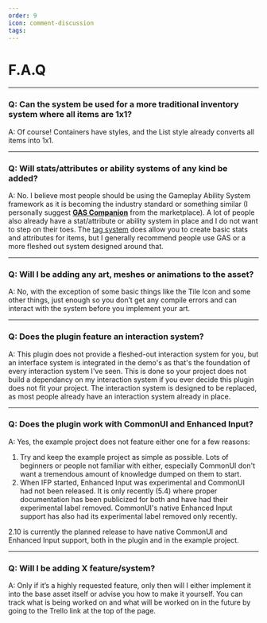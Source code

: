 ```yaml
---
order: 9
icon: comment-discussion
tags: 
---
```


# F.A.Q

---
### Q: Can the system be used for a more traditional inventory system where all items are 1x1?
A: Of course! Containers have styles, and the List style already converts all items into 1x1.

---
### Q: Will stats/attributes or ability systems of any kind be added?
A: No. I believe most people should be using the Gameplay Ability System framework as it is becoming the industry standard or something similar (I personally suggest <a href="https://www.unrealengine.com/marketplace/en-US/product/gas-companion" target="_blank">**GAS Companion**</a> from the marketplace). A lot of people also already have a stat/attribute or ability system in place and I do not want to step on their toes.
The [tag system](https://inventoryframework.github.io/workinginthesystem/tagsystem/) does allow you to create basic stats and attributes for items, but I generally recommend people use GAS or a more fleshed out system designed around that.

---
### Q: Will I be adding any art, meshes or animations to the asset?
A: No, with the exception of some basic things like the Tile Icon and some other things, just enough so you don’t get any compile errors and can interact with the system before you implement your art.

---
### Q: Does the plugin feature an interaction system?
A: This plugin does not provide a fleshed-out interaction system for you, but an interface system is integrated in the demo's as that's the foundation of every interaction system I've seen. This is done so your project does not build a dependancy on my interaction system if you ever decide this plugin does not fit your project. The interaction system is designed to be replaced, as most people already have an interaction system already in place.

---
### Q: Does the plugin work with CommonUI and Enhanced Input?
A: Yes, the example project does not feature either one for a few reasons:
1. Try and keep the example project as simple as possible. Lots of beginners or people not familiar with either, especially CommonUI don't want a tremendous amount of knowledge dumped on them to start.
2. When IFP started, Enhanced Input was experimental and CommonUI had not been released. It is only recently (5.4) where proper documentation has been publicized for both and have had their experimental label removed. CommonUI's native Enhanced Input support has also had its experimental label removed only recently.

2.10 is currently the planned release to have native CommonUI and Enhanced Input support, both in the plugin and in the example project.

---
### Q: Will I be adding X feature/system?
A: Only if it’s a highly requested feature, only then will I either implement it into the base asset itself or advise you how to make it yourself. You can track what is being worked on and what will be worked on in the future by going to the Trello link at the top of the page.

